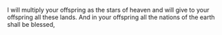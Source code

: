 I will multiply your offspring as the stars of heaven and will give to your offspring all these lands. And in your offspring all the nations of the earth shall be blessed,
